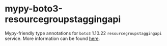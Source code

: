# mypy-boto3-resourcegroupstaggingapi

Mypy-friendly type annotations for `boto3` 1.10.22 `resourcegroupstaggingapi` service.
More information can be found [here](https://github.com/vemel/mypy_boto3).